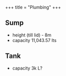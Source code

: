 +++
title = "Plumbing"
+++

## Sump 
- height (till lid) - 8m
- capacity 11,043.57 lts 

## Tank
- capacity 3k L?